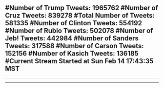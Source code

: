 #Number of Trump Tweets: 1965762
#Number of Cruz Tweets: 839278
#Total Number of Tweets: 581335 
#Number of Clinton Tweets: 554192
#Number of Rubio Tweets: 502078
#Number of Jeb! Tweets: 442984
#Number of Sanders Tweets: 317588
#Number of Carson Tweets: 152156
#Number of Kasich Tweets: 136185
#Current Stream Started at Sun Feb 14 17:43:35 MST
---
---
---
